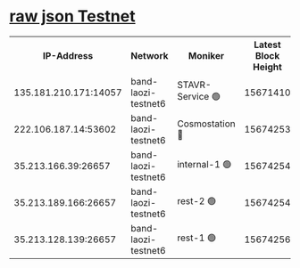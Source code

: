 
[raw json Testnet](https://rpc-check.bandt.stavr.tech/bandt/rpcbandt_result.json)
=

<table><tr><th>IP-Address</th><th>Network</th><th>Moniker</th><th>Latest Block Height</th><th>Earliest Block Height</th><th>Catching Up</th><th>Tx Index</th><th>Voting Power</th><th>Scan Time</th></tr><tr><td>135.181.210.171:14057</td><td>band-laozi-testnet6</td><td>STAVR-Service 🟢</td><td>15671410</td><td>15322501</td><td>False</td><td>on</td><td>0</td><td>2024-02-09T03:40:18.393644456UTC</td></tr><tr><td>222.106.187.14:53602</td><td>band-laozi-testnet6</td><td>Cosmostation 🔴</td><td>15674253</td><td>15423001</td><td>False</td><td>on</td><td>2203623</td><td>2024-02-09T03:40:19.931504346UTC</td></tr><tr><td>35.213.166.39:26657</td><td>band-laozi-testnet6</td><td>internal-1 🟢</td><td>15674254</td><td>15574254</td><td>False</td><td>on</td><td>0</td><td>2024-02-09T03:40:20.881394307UTC</td></tr><tr><td>35.213.189.166:26657</td><td>band-laozi-testnet6</td><td>rest-2 🟢</td><td>15674254</td><td>15574254</td><td>False</td><td>on</td><td>0</td><td>2024-02-09T03:40:21.803649646UTC</td></tr><tr><td>35.213.128.139:26657</td><td>band-laozi-testnet6</td><td>rest-1 🟢</td><td>15674256</td><td>15574256</td><td>False</td><td>on</td><td>0</td><td>2024-02-09T03:40:26.853167277UTC</td></tr></table>

